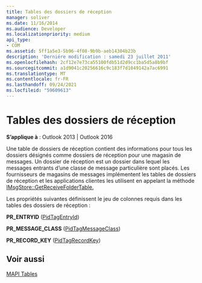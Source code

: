 ```yaml
---
title: Tables des dossiers de réception
manager: soliver
ms.date: 11/16/2014
ms.audience: Developer
ms.localizationpriority: medium
api_type:
- COM
ms.assetid: 5ff1a5e3-5b96-4f08-9b9b-aeb14304b23b
description: 'Derniére modification : samedi 23 juillet 2011'
ms.openlocfilehash: 2cf12e7e73ca55100fdb51d2d9cc1ba5d5a8b9bf
ms.sourcegitcommit: a1d9041c20256616c9c183f7d1049142a7ac6991
ms.translationtype: MT
ms.contentlocale: fr-FR
ms.lasthandoff: 09/24/2021
ms.locfileid: "59609613"
---
```

# <a name="receive-folder-tables"></a>Tables des dossiers de réception

  
  
**S’applique à** : Outlook 2013 | Outlook 2016 
  
Une table de dossiers de réception contient des informations pour tous les dossiers désignés comme dossiers de réception pour une magasin de messages. Un dossier de réception est un dossier dans lequel les messages entrants d’une classe de message particulière sont placés. Les fournisseurs de magasins de messages implémentent les tables de dossiers de réception et les applications clientes les utilisent en appelant la méthode [IMsgStore::GetReceiveFolderTable.](imsgstore-getreceivefoldertable.md) 
  
Les propriétés suivantes définissent le jeu de colonnes requis dans les tables des dossiers de réception :
  
 **PR_ENTRYID** ([PidTagEntryId](pidtagentryid-canonical-property.md)) 
  
 **PR_MESSAGE_CLASS** ([PidTagMessageClass](pidtagmessageclass-canonical-property.md)) 
  
 **PR_RECORD_KEY** ([PidTagRecordKey](pidtagrecordkey-canonical-property.md)) 
  
## <a name="see-also"></a>Voir aussi



[MAPI Tables](mapi-tables.md)

